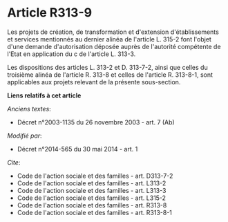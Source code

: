# Article R313-9

Les projets de création, de transformation et d'extension d'établissements et services mentionnés au dernier alinéa de
l'article L. 315-2 font l'objet d'une demande d'autorisation déposée auprès de l'autorité compétente de l'Etat en application
du c de l'article L. 313-3. 

Les dispositions des articles L. 313-2 et D. 313-7-2, ainsi que celles du troisième alinéa de l'article R. 313-8 et celles de
l'article R. 313-8-1, sont applicables aux projets relevant de la présente sous-section.

**Liens relatifs à cet article**

_Anciens textes_:

  - Décret n°2003-1135 du 26 novembre 2003 - art. 7 (Ab)

_Modifié par_:

  - Décret n°2014-565 du 30 mai 2014 - art. 1

_Cite_:

  - Code de l'action sociale et des familles - art. D313-7-2
  - Code de l'action sociale et des familles - art. L313-2
  - Code de l'action sociale et des familles - art. L313-3
  - Code de l'action sociale et des familles - art. L315-2
  - Code de l'action sociale et des familles - art. R313-8
  - Code de l'action sociale et des familles - art. R313-8-1
